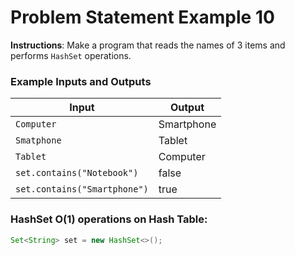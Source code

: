 # Problem Statement Example 10

**Instructions**: Make a program that reads the names of 3 items and performs `HashSet` operations.

### Example Inputs and Outputs

| **Input**                    | **Output** |
|------------------------------|------------|
| `Computer`                   | Smartphone |
| `Smatphone`                  | Tablet     |
| `Tablet`                     | Computer   |   
| `set.contains("Notebook")`   | false      |
| `set.contains("Smartphone")` | true       |

### HashSet O(1) operations on Hash Table:

```java
Set<String> set = new HashSet<>();
```